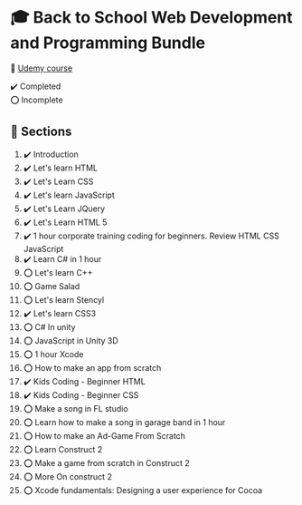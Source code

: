 # :mortar_board: Back to School Web Development and Programming Bundle

:link: [Udemy course](https://www.udemy.com/course/back-to-school-web-development-and-programming-bundle/)

:heavy_check_mark: Completed  
:o: Incomplete

## :beginner: Sections

1. :heavy_check_mark: Introduction
2. :heavy_check_mark: Let's learn HTML
3. :heavy_check_mark: Let's Learn CSS
4. :heavy_check_mark: Let's learn JavaScript
5. :heavy_check_mark: Let's Learn JQuery
6. :heavy_check_mark: Let's Learn HTML 5
7. :heavy_check_mark: 1 hour corporate training coding for beginners. Review HTML CSS JavaScript
8. :heavy_check_mark: Learn C# in 1 hour
9. :o: Let's learn C++
10. :o: Game Salad
11. :o: Let's learn Stencyl
12. :heavy_check_mark: Let's learn CSS3
13. :o: C# In unity
14. :o: JavaScript in Unity 3D
15. :o: 1 hour Xcode
16. :o: How to make an app from scratch
17. :heavy_check_mark: Kids Coding - Beginner HTML
18. :heavy_check_mark: Kids Coding - Beginner CSS
19. :o: Make a song in FL studio
20. :o: Learn how to make a song in garage band in 1 hour
21. :o: How to make an Ad-Game From Scratch
22. :o: Learn Construct 2
23. :o: Make a game from scratch in Construct 2
24. :o: More On construct 2
25. :o: Xcode fundamentals: Designing a user experience for Cocoa
